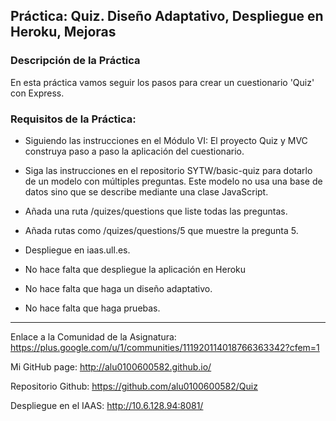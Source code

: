 ## Práctica: Quiz. Diseño Adaptativo, Despliegue en Heroku, Mejoras

### Descripción de la Práctica

En esta práctica vamos seguir los pasos para crear un cuestionario 'Quiz' con Express.

### Requisitos de la Práctica:


- Siguiendo las instrucciones en el Módulo VI: El proyecto Quiz y MVC construya paso a paso la aplicación del cuestionario.

- Siga las instrucciones en el repositorio SYTW/basic-quiz para dotarlo de un modelo con múltiples preguntas. Este modelo no usa una base de datos sino que se describe mediante una clase JavaScript.

- Añada una ruta /quizes/questions que liste todas las preguntas.

- Añada rutas como /quizes/questions/5 que muestre la pregunta 5.

-  Despliegue en iaas.ull.es.

- No hace falta que despliegue la aplicación en Heroku

- No hace falta que haga un diseño adaptativo.

- No hace falta que haga pruebas.


---

Enlace a la Comunidad de la Asignatura: https://plus.google.com/u/1/communities/111920114018766363342?cfem=1

Mi GitHub page: http://alu0100600582.github.io/

Repositorio Github: https://github.com/alu0100600582/Quiz

Despliegue en el IAAS: http://10.6.128.94:8081/
